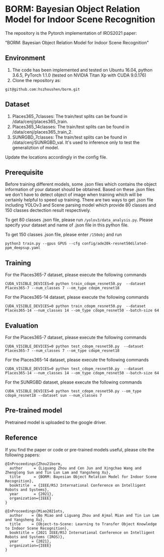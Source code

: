 # BORM: Bayesian Object Relation Model for Indoor Scene Recognition  

The repository is the Pytorch implementation of IROS2021 paper: 

"BORM: Bayesian Object Relation Model for Indoor Scene Recognition"

## Environment

1. The code has been implemented and tested on Ubuntu 16.04, python 3.6.5, PyTorch 1.1.0 (tested on NVIDIA Titan Xp with CUDA 9.0.176)
3. Clone the repository as:
```
git@github.com:hszhoushen/borm.git
```

## Dataset 

1. Places365_7classes: The train/test splits can be found in /data/cenj/places365_train.
2. Places365_14classes: The train/test splits can be found in /data/cenj/places365_train_2.
3. SUNRGBD_7classes: The train/test splits can be found in /data/cenj/SUNRGBD_val. It's used to inference only to test the generaliztion of model.

Update the locations accordingly in the config file.

## Prerequisite

Before training different models, some .json files which contains the object information of your dataset should be obtained. Based on these .json files we don't have to detect object of image when training which will be certainly helpful to speed up training. There are two ways to get .json file including YOLOv3 and Scene parsing model which provide 80 classes and 150 classes dectection result respectively.

To get 80 classes .json file, please run `/yolov3/data_analysis.py`. Please specify your dataset and name of .json file in this python file.

To get 150 classes .json file, please enter `/150obj` and run

`python3 train.py --gpus GPUS --cfg config/ade20k-resnet50dilated-ppm_deepsup.yaml`

## Training

For the Places365-7 dataset, please execute the following commands

```
CUDA_VISIBLE_DEVICES=0 python train_cdopm_resnet50.py  --dataset Places365-7 --num_classes 7 --om_type cdopm_resnet18
```

For the Places365-14 dataset, please execute the following commands

```
CUDA_VISIBLE_DEVICES=0 python train_cdopm_resnet50.py  --dataset Places365-14 --num_classes 14 --om_type cdopm_resnet50 --batch-size 64 
```

## Evaluation

For the Places365-7 dataset, please execute the following commands

```
CUDA_VISIBLE_DEVICES=0 python test_cdopm_resnet50.py  --dataset Places365-7 --num_classes 7 --om_type cdopm_resnet18
```

For the Places365-14 dataset, please execute the following commands

```
CUDA_VISIBLE_DEVICES=0 python test_cdopm_resnet50.py  --dataset Places365-14 --num_classes 14 --om_type cdopm_resnet50 --batch-size 64 
```

For the SUNRGBD dataset, please execute the following commands 

```
CUDA_VISIBLE_DEVICES=0 python test_cdopm_resnet50.py --om_type cdopm_resnet18 --dataset sun --num_classes 7
```

## Pre-trained model

Pretrained model is uploaded to the google driver.

## Reference

If you find the paper or code or pre-trained models useful, please cite the following papers:

```
@InProceedings{Zhou21borm,
  author     = {Liguang Zhou and Cen Jun and Xingchao Wang and Zhenglong Sun and Tin Lun Lam and Yangsheng Xu},
  title      = {BORM: Bayesian Object Relation Model for Indoor Scene Recognition},
  booktitle  = {IEEE/RSJ International Conference on Intelligent Robots and Systems},
  year       = {2021},
  organization={IEEE}
}
```



```
@InProceedings{Miao2021ots,
  author    = {Bo Miao and Liguang Zhou and Ajmal Mian and Tin Lun Lam and Yangsheng Xu},
  title     = {Object-to-Scene: Learning to Transfer Object Knowledge to Indoor Scene Recognition},
  booktitle = {2021 IEEE/RSJ International Conference on Intelligent Robots and Systems (IROS)},
  year      = {2021},
  organization={IEEE}
}
```



 